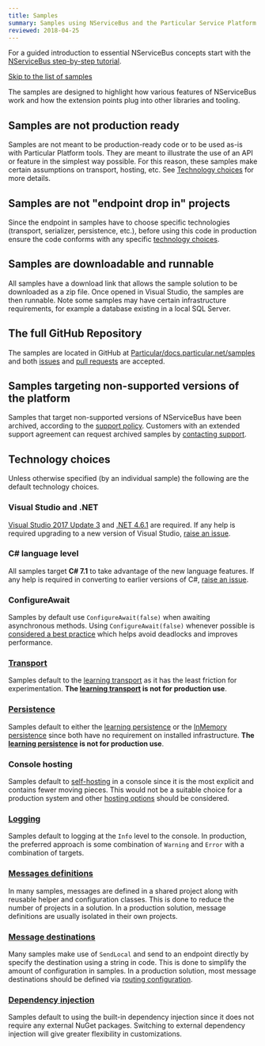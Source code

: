 ```yaml
---
title: Samples
summary: Samples using NServiceBus and the Particular Service Platform 
reviewed: 2018-04-25
---
```


For a guided introduction to essential NServiceBus concepts start with the [NServiceBus step-by-step tutorial](/tutorials/nservicebus-step-by-step/).

[Skip to the list of samples](#related-samples)

The samples are designed to highlight how various features of NServiceBus work and how the extension points plug into other libraries and tooling.


## Samples are not production ready

Samples are not meant to be production-ready code or to be used as-is with Particular Platform tools. They are meant to illustrate the use of an API or feature in the simplest way possible. For this reason, these samples make certain assumptions on transport, hosting, etc. See [Technology choices](#technology-choices) for more details.


## Samples are not "endpoint drop in" projects

Since the endpoint in samples have to choose specific technologies (transport, serializer, persistence, etc.), before using this code in production ensure the code conforms with any specific [technology choices](./endpoint-configuration/).


## Samples are downloadable and runnable

All samples have a download link that allows the sample solution to be downloaded as a zip file. Once opened in Visual Studio, the samples are then runnable. Note some samples may have certain infrastructure requirements, for example a database existing in a local SQL Server.


## The full GitHub Repository

The samples are located in GitHub at [Particular/docs.particular.net/samples](https://github.com/Particular/docs.particular.net/tree/master/samples) and both [issues](https://github.com/Particular/docs.particular.net/issues) and [pull requests](https://help.github.com/articles/using-pull-requests/) are accepted.


## Samples targeting non-supported versions of the platform

Samples that target non-supported versions of NServiceBus have been archived, according to the [support policy](/nservicebus/upgrades/support-policy.md). Customers with an extended support agreement can request archived samples by [contacting support](mailto:support@particular.net).


## Technology choices

Unless otherwise specified (by an individual sample) the following are the default technology choices.


### Visual Studio and .NET

[Visual Studio 2017 Update 3](https://www.visualstudio.com/en-us/news/releasenotes/vs2017-relnotes) and [.NET 4.6.1](https://www.microsoft.com/en-au/download/details.aspx?id=49981) are required. If any help is required upgrading to a new version of Visual Studio, [raise an issue](https://github.com/Particular/docs.particular.net/issues).


### C# language level

All samples target **C# 7.1** to take advantage of the new language features. If any help is required in converting to earlier versions of C#, [raise an issue](https://github.com/Particular/docs.particular.net/issues).


### ConfigureAwait

Samples by default use `ConfigureAwait(false)` when awaiting asynchronous methods. Using `ConfigureAwait(false)` whenever possible is [considered a best practice](https://msdn.microsoft.com/en-us/magazine/jj991977.aspx) which helps avoid deadlocks and improves performance.


### [Transport](/transports/)

Samples default to the [learning transport](/transports/learning/) as it has the least friction for experimentation. **The [learning transport](/transports/learning/) is not for production use**.


### [Persistence](/persistence/)

Samples default to either the [learning persistence](/persistence/learning/) or the [InMemory persistence](/persistence/in-memory.md) since both have no requirement on installed infrastructure. **The [learning persistence](/persistence/learning/) is not for production use**.


### Console hosting

Samples default to [self-hosting](/nservicebus/hosting/) in a console since it is the most explicit and contains fewer moving pieces. This would not be a suitable choice for a production system and other [hosting options](/nservicebus/hosting/) should be considered.


### [Logging](/nservicebus/logging/)

Samples default to logging at the `Info` level to the console. In production, the preferred approach is some combination of `Warning` and `Error` with a combination of targets.


### [Messages definitions](/nservicebus/messaging/messages-events-commands.md)

In many samples, messages are defined in a shared project along with reusable helper and configuration classes. This is done to reduce the number of projects in a solution. In a production solution, message definitions are usually isolated in their own projects.


### [Message destinations](/nservicebus/messaging/routing.md)

Many samples make use of `SendLocal` and send to an endpoint directly by specify the destination using a string in code. This is done to simplify the amount of configuration in samples. In a production solution, most message destinations should be defined via [routing configuration](/nservicebus/messaging/routing.md).


### [Dependency injection](/nservicebus/dependency-injection/)

Samples default to using the built-in dependency injection since it does not require any external NuGet packages. Switching to external dependency injection will give greater flexibility in customizations.
